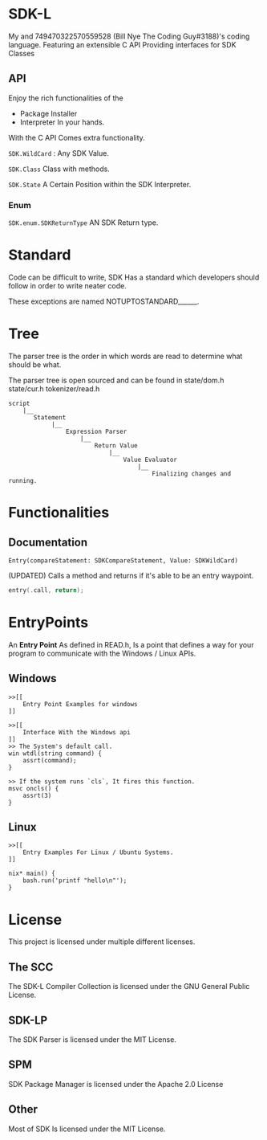 # SDK-L
My and 749470322570559528 (Bill Nye The Coding Guy#3188)'s
coding language. Featuring an extensible C API Providing 
interfaces for SDK Classes
## API
Enjoy the rich functionalities of the
- Package Installer
- Interpreter
In your hands.
  
With the C API Comes extra functionality.

`SDK.WildCard` : Any SDK Value.

`SDK.Class`  Class with methods.

`SDK.State` A Certain Position within the SDK Interpreter.

### Enum

`SDK.enum.SDKReturnType` AN SDK Return type.
# Standard
Code can be difficult to write, SDK Has a standard which developers
should follow in order to write neater code.

These exceptions are named NOTUPTOSTANDARD______.
# Tree
The parser tree is the order in which words are read to determine
what should be what.

The parser tree is open sourced and can be found in
state/dom.h state/cur.h tokenizer/read.h

```
script
    |__     
       Statement
            |__
                Expression Parser
                    |__
                        Return Value
                            |__
                                Value Evaluator
                                    |__ 
                                        Finalizing changes and running.
```
# Functionalities
## Documentation
`Entry(compareStatement: SDKCompareStatement, Value: SDKWildCard)`

(UPDATED)
Calls a method and returns if it's able to be
an entry waypoint.
```c
entry(.call, return);
```
# EntryPoints

An **Entry Point** As defined in READ.h, Is a point
that defines a way for your program to communicate
with the Windows / Linux APIs.
## Windows
```
>>[[
    Entry Point Examples for windows
]]

>>[[
    Interface With the Windows api
]]
>> The System's default call.
win wtdl(string command) {
    assrt(command);
}

>> If the system runs `cls`, It fires this function.
msvc oncls() {
    assrt(3)
}

```
## Linux
```
>>[[
    Entry Examples For Linux / Ubuntu Systems.
]]

nix* main() {
    bash.run('printf "hello\n"');
}
```
# License
This project is licensed under multiple different
licenses.

## The SCC
The SDK-L Compiler Collection is licensed under
the GNU General Public License.
## SDK-LP
The SDK Parser is licensed under the MIT License.
## SPM
SDK Package Manager is licensed under the Apache 2.0 License
## Other
Most of SDK Is licensed under the MIT License.